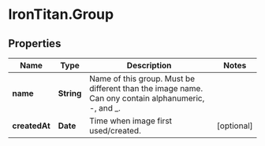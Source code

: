 # IronTitan.Group

## Properties
Name | Type | Description | Notes
------------ | ------------- | ------------- | -------------
**name** | **String** | Name of this group. Must be different than the image name. Can ony contain alphanumeric, -, and _. | 
**createdAt** | **Date** | Time when image first used/created. | [optional] 


